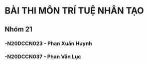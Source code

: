 # BÀI THI MÔN TRÍ TUỆ NHÂN TẠO
## Nhóm 21
### -N20DCCN023 - Phan Xuân Huynh
### -N20DCCN037 - Phan Văn Lục

